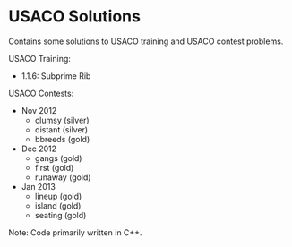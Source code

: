 # USACO Solutions

Contains some solutions to USACO training and USACO contest problems.

USACO Training:
- 1.1.6: Subprime Rib

USACO Contests:
- Nov 2012
  - clumsy (silver)
  - distant (silver)
  - bbreeds (gold)
- Dec 2012
  - gangs (gold)
  - first (gold)
  - runaway (gold)
- Jan 2013
  - lineup (gold)
  - island (gold)
  - seating (gold)

Note: Code primarily written in C++.